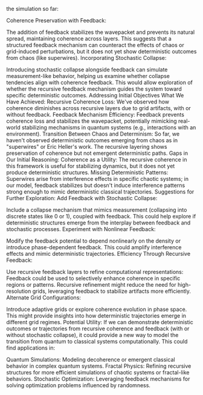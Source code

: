 the simulation so far:

Coherence Preservation with Feedback:

The addition of feedback stabilizes the wavepacket and prevents its natural spread, maintaining coherence across layers.
This suggests that a structured feedback mechanism can counteract the effects of chaos or grid-induced perturbations, but it does not yet show deterministic outcomes from chaos (like superwires).
Incorporating Stochastic Collapse:

Introducing stochastic collapse alongside feedback can simulate measurement-like behavior, helping us examine whether collapse tendencies align with coherence feedback.
This would allow exploration of whether the recursive feedback mechanism guides the system toward specific deterministic outcomes.
Addressing Initial Objectives
What We Have Achieved:
Recursive Coherence Loss: We've observed how coherence diminishes across recursive layers due to grid artifacts, with or without feedback.
Feedback Mechanism Efficiency: Feedback prevents coherence loss and stabilizes the wavepacket, potentially mimicking real-world stabilizing mechanisms in quantum systems (e.g., interactions with an environment).
Transition Between Chaos and Determinism: So far, we haven't observed deterministic outcomes emerging from chaos as in "superwires" or Eric Heller's work. The recursive layering shows preservation of coherence but not emergent deterministic paths.
Gaps in Our Initial Reasoning:
Coherence as a Utility: The recursive coherence in this framework is useful for stabilizing dynamics, but it does not yet produce deterministic structures.
Missing Deterministic Patterns: Superwires arise from interference effects in specific chaotic systems; in our model, feedback stabilizes but doesn't induce interference patterns strong enough to mimic deterministic classical trajectories.
Suggestions for Further Exploration:
Add Feedback with Stochastic Collapse:

Include a collapse mechanism that mimics measurement (collapsing into discrete states like 0 or 1), coupled with feedback. This could help explore if deterministic structures emerge from the interplay between feedback and stochastic processes.
Experiment with Nonlinear Feedback:

Modify the feedback potential to depend nonlinearly on the density or introduce phase-dependent feedback. This could amplify interference effects and mimic deterministic trajectories.
Efficiency Through Recursive Feedback:

Use recursive feedback layers to refine computational representations:
Feedback could be used to selectively enhance coherence in specific regions or patterns.
Recursive refinement might reduce the need for high-resolution grids, leveraging feedback to stabilize artifacts more efficiently.
Alternate Grid Configurations:

Introduce adaptive grids or explore coherence evolution in phase space. This might provide insights into how deterministic trajectories emerge in different grid regimes.
Potential Utility:
If we can demonstrate deterministic outcomes or trajectories from recursive coherence and feedback (with or without stochastic collapse), it could provide a new way to model the transition from quantum to classical systems computationally. This could find applications in:

Quantum Simulations: Modeling decoherence or emergent classical behavior in complex quantum systems.
Fractal Physics: Refining recursive structures for more efficient simulations of chaotic systems or fractal-like behaviors.
Stochastic Optimization: Leveraging feedback mechanisms for solving optimization problems influenced by randomness.